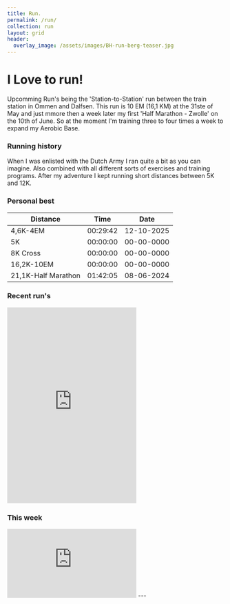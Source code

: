 ```yaml
---
title: Run.
permalink: /run/
collection: run
layout: grid
header:
  overlay_image: /assets/images/BH-run-berg-teaser.jpg
---
```


# I Love to run!

Upcomming Run's being the 'Station-to-Station' run between the train station in Ommen and Dalfsen. This run is 10 EM (16,1 KM) at the 31ste of May and just mmore then a week later my first 'Half Marathon - Zwolle' on the 10th of June. So at the moment I'm training three to four times a week to expand my Aerobic Base.

### Running history

When I was enlisted with the Dutch Army I ran quite a bit as you can imagine. Also combined with all different sorts of exercises and training programs. After my adventure I kept running short distances between 5K and 12K.

### Personal best

|Distance|Time|Date|
|-|-|-|
|4,6K-4EM|00:29:42|12-10-2025|
|5K |00:00:00|00-00-0000|
|8K Cross|00:00:00|00-00-0000|
|16,2K-10EM|00:00:00|00-00-0000|
|21,1K-Half Marathon|01:42:05|08-06-2024

### Recent run's

<iframe height='454' width='300' frameborder='0' allowtransparency='true' scrolling='no' src='https://www.strava.com/athletes/7759071/latest-rides/9ef32ac248ca7e9276c69e06a059740f6a95969d'></iframe>

### This week

<iframe height='160' width='300' frameborder='0' allowtransparency='true' scrolling='no' src='https://www.strava.com/athletes/7759071/activity-summary/9ef32ac248ca7e9276c69e06a059740f6a95969d'></iframe>
---
